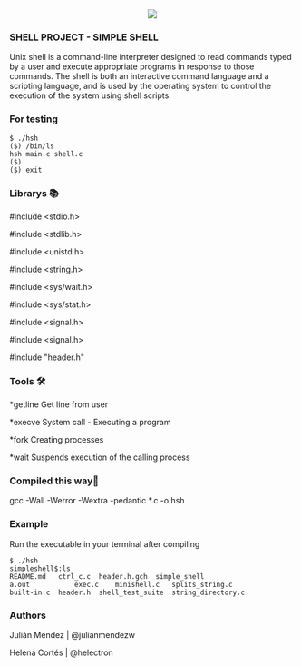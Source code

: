 <div align="center"><img src="https://i.ibb.co/K9C6qgX/Simple-Shell.png"></div>



### SHELL PROJECT - SIMPLE SHELL

Unix shell is a command-line interpreter designed to read commands typed by a user and execute appropriate programs in response to those commands. The shell is both an interactive command language and a scripting language, and is used by the operating system to control the execution of the system using shell scripts.

### For testing

```
$ ./hsh
($) /bin/ls
hsh main.c shell.c
($)
($) exit
```

### Librarys 📚

#include <stdio.h>

#include <stdlib.h>

#include <unistd.h>

#include <string.h>

#include <sys/wait.h>

#include <sys/stat.h>

#include <signal.h>

#include <signal.h>

#include "header.h"


### Tools 🛠️

*getline Get line from user

*execve System call - Executing a program

*fork Creating processes

*wait Suspends execution of the calling process


### Compiled this way🔧

gcc -Wall -Werror -Wextra -pedantic *.c -o hsh

### Example

Run the executable in your terminal after compiling

```
$ ./hsh
simpleshell$:ls
README.md   ctrl_c.c  header.h.gch	simple_shell
a.out	        exec.c    minishell.c	splits_string.c
built-in.c  header.h  shell_test_suite	string_directory.c
```

### Authors

Julián Mendez | @julianmendezw

Helena Cortés | @helectron
